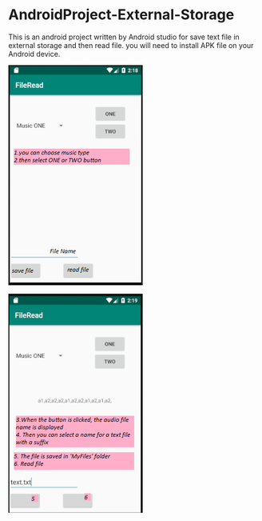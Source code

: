 # AndroidProject-External-Storage
This is an android project written by Android studio for save text file in external storage and then read file.
you will need to install APK file on your Android device. 

![picture](img1.PNG)

![picture](img2.PNG)


